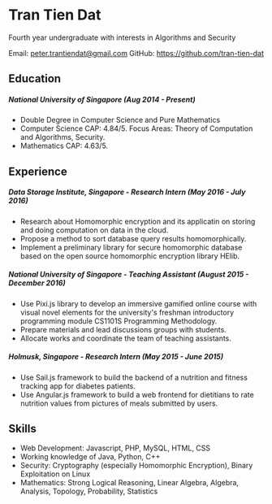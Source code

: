 # Tran Tien Dat

Fourth year undergraduate with interests in Algorithms and Security

Email: peter.trantiendat@gmail.com
GitHub: https://github.com/tran-tien-dat

## Education

##### National University of Singapore (Aug 2014 - Present)
- Double Degree in Computer Science and Pure Mathematics
- Computer Science CAP: 4.84/5. Focus Areas: Theory of Computation and Algorithms, Security.
- Mathematics CAP: 4.63/5.

## Experience

##### Data Storage Institute, Singapore - Research Intern (May 2016 - July 2016)
- Research about Homomorphic encryption and its applicatin on storing and doing computation on data in the cloud.
- Propose a method to sort database query results homomorphically.
- Implement a preliminary library for secure homomorphic database based on the open source homomorphic encryption library HElib.

##### National University of Singapore - Teaching Assistant (August 2015 - December 2016)
- Use Pixi.js library to develop an immersive gamified online course with visual novel elements for the university's freshman introductory programming module CS1101S Programming Methodology.
- Prepare materials and lead discussions groups with students.
- Allocate works and coordinate the team of teaching assistants.

##### Holmusk, Singapore - Research Intern (May 2015 - June 2015)
- Use Sail.js framework to build the backend of a nutrition and fitness tracking app for diabetes patients.
- Use Angular.js framework to build a web frontend for dietitians to rate nutrition values from pictures of meals submitted by users.


## Skills
- Web Development: Javascript, PHP, MySQL, HTML, CSS
- Working knowledge of Java, Python, C++
- Security: Cryptography (especially Homomorphic Encryption), Binary Exploitation on Linux
- Mathematics: Strong Logical Reasoning, Linear Algebra, Algebra, Analysis, Topology, Probability, Statistics
